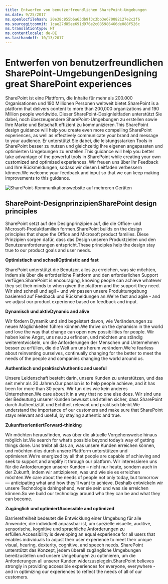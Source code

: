 ```yaml
---
title: Entwerfen von benutzerfreundlichen SharePoint-Umgebungen
ms.date: 9/25/2017
ms.openlocfilehash: 20e38c855b6a63db9f3c3bb3e670082127e2c2f6
ms.sourcegitcommit: 1cae27d85ee691d976e2c085986466de088f526c
ms.translationtype: HT
ms.contentlocale: de-DE
ms.lasthandoff: 10/13/2017
---
```

# <a name="designing-great-sharepoint-experiences"></a><span data-ttu-id="66af5-102">Entwerfen von benutzerfreundlichen SharePoint-Umgebungen</span><span class="sxs-lookup"><span data-stu-id="66af5-102">Designing great SharePoint experiences</span></span>

<span data-ttu-id="66af5-103">SharePoint ist eine Plattform, die Inhalte für mehr als 200.000 Organisationen und 190 Millionen Personen weltweit bietet.</span><span class="sxs-lookup"><span data-stu-id="66af5-103">SharePoint is a platform that delivers content to more than 200,000 organizations and 190 Million people worldwide.</span></span> <span data-ttu-id="66af5-104">Dieser SharePoint-Designleitfaden unterstützt Sie dabei, noch überzeugendere SharePoint-Umgebungen zu erstellen sowie Ihre Marke und Botschaft effizient zu kommunizieren.</span><span class="sxs-lookup"><span data-stu-id="66af5-104">This SharePoint design guidance will help you create even more compelling SharePoint experiences, as well as effectively communicate your brand and message to your audience.</span></span> <span data-ttu-id="66af5-105">Er unterstützt Sie dabei, die leistungsstarken Tools in SharePoint besser zu nutzen und gleichzeitig Ihre eigenen angepassten und optimierten Umgebungen zu erstellen.</span><span class="sxs-lookup"><span data-stu-id="66af5-105">This guidance will help you better take advantage of the powerful tools in SharePoint while creating your own customized and optimized experiences.</span></span> <span data-ttu-id="66af5-106">Wir freuen uns über Ihr Feedback und Ihre Rückmeldungen, sodass wir diesen Leitfaden verbessern können.</span><span class="sxs-lookup"><span data-stu-id="66af5-106">We welcome your feedback and input so that we can keep making improvements to this guidance.</span></span>

<!-- Seems like you should tell them how you'd like to receive feedback - i.e. via issues in the repo? -->

![SharePoint-Kommunikationswebsite auf mehreren Geräten](../images/design-guidance-overview.png)


## <a name="sharepoint-design-principles"></a><span data-ttu-id="66af5-108">SharePoint-Designprinzipien</span><span class="sxs-lookup"><span data-stu-id="66af5-108">SharePoint design principles</span></span> 

<span data-ttu-id="66af5-109">SharePoint setzt auf den Designprinzipien auf, die die Office- und Microsoft-Produktfamilien formen.</span><span class="sxs-lookup"><span data-stu-id="66af5-109">SharePoint builds on the design principles that shape the Office and Microsoft product families.</span></span> <span data-ttu-id="66af5-110">Diese Prinzipien sorgen dafür, dass das Design unseren Produktzielen und den Benutzeranforderungen entspricht.</span><span class="sxs-lookup"><span data-stu-id="66af5-110">These principles help the design stay true to our product goals and user needs.</span></span>

<span data-ttu-id="66af5-111">**Optimistisch und schnell**</span><span class="sxs-lookup"><span data-stu-id="66af5-111">**Optimistic and fast**</span></span>

<span data-ttu-id="66af5-112">SharePoint unterstützt die Benutzer, alles zu erreichen, was sie möchten, indem sie über die erforderliche Plattform und den erforderlichen Support verfügen.</span><span class="sxs-lookup"><span data-stu-id="66af5-112">SharePoint is encouraging, knowing people can achieve whatever they set their minds to when given the platform and the support they need.</span></span> <span data-ttu-id="66af5-113">Wir sind schnell und agil – und wir passen unsere Produktumgebung basierend auf Feedback und Rückmeldungen an.</span><span class="sxs-lookup"><span data-stu-id="66af5-113">We're fast and agile - and we adjust our product experience based on feedback and input.</span></span>

<span data-ttu-id="66af5-114">**Dynamisch und aktiv**</span><span class="sxs-lookup"><span data-stu-id="66af5-114">**Dynamic and alive**</span></span>

<span data-ttu-id="66af5-115">Wir fördern Dynamik und sind begeistert davon, wie Veränderungen zu neuen Möglichkeiten führen können.</span><span class="sxs-lookup"><span data-stu-id="66af5-115">We thrive on the dynamism in the world and love the way that change can open new possibilities for people.</span></span> <span data-ttu-id="66af5-116">Wir haben keine Angst, uns neu zu erfinden, und möchten uns ständig weiterentwickeln, um die Anforderungen der Menschen und Unternehmen besser zu erfüllen, die die Welt um uns herum verändern.</span><span class="sxs-lookup"><span data-stu-id="66af5-116">We’re fearless about reinventing ourselves, continually changing for the better to meet the needs of the people and companies changing the world around us.</span></span>

<span data-ttu-id="66af5-117">**Authentisch und praktisch**</span><span class="sxs-lookup"><span data-stu-id="66af5-117">**Authentic and useful**</span></span>

<span data-ttu-id="66af5-118">Unsere Leidenschaft besteht darin, unsere Kunden zu unterstützen, und das seit mehr als 30 Jahren.</span><span class="sxs-lookup"><span data-stu-id="66af5-118">Our passion is to help people achieve, and it has been for more than 30 years.</span></span> <span data-ttu-id="66af5-119">Wir tun dies wie kein anderes Unternehmen.</span><span class="sxs-lookup"><span data-stu-id="66af5-119">We care about it in a way that no one else does.</span></span> <span data-ttu-id="66af5-120">Wir sind uns der Bedeutung unserer Kunden bewusst und stellen sicher, dass SharePoint durch Authentizität und Echtheit relevant und praktisch bleibt.</span><span class="sxs-lookup"><span data-stu-id="66af5-120">We understand the importance of our customers and make sure that SharePoint stays relevant and useful, by staying authentic and true.</span></span>

<span data-ttu-id="66af5-121">**Zukunftsorientiert**</span><span class="sxs-lookup"><span data-stu-id="66af5-121">**Forward-thinking**</span></span>

<span data-ttu-id="66af5-122">Wir möchten herausfinden, was über die aktuelle Vorgehensweise hinaus möglich ist.</span><span class="sxs-lookup"><span data-stu-id="66af5-122">We search for what’s possible beyond today’s way of getting things done.</span></span> <span data-ttu-id="66af5-123">Uns treibt all das an, was unsere Kunden erreichen können, und möchten dies durch unsere Plattform unterstützen und optimieren.</span><span class="sxs-lookup"><span data-stu-id="66af5-123">We’re energized by all that people are capable of achieving and seek to support and amplify it through our platform.</span></span> <span data-ttu-id="66af5-124">Wir interessieren uns für die Anforderungen unserer Kunden – nicht nur heute, sondern auch in der Zukunft, indem wir antizipieren, was und wie sie es erreichen möchten.</span><span class="sxs-lookup"><span data-stu-id="66af5-124">We care about the needs of people not only today, but tomorrow — anticipating what and how they’ll want to achieve.</span></span> <span data-ttu-id="66af5-125">Deshalb entwickeln wir unsere Technologie dahingehend, wer sie sein und was sie  erreichen können.</span><span class="sxs-lookup"><span data-stu-id="66af5-125">So we build our technology around who they can be and what they can become.</span></span>

<span data-ttu-id="66af5-126">**Zugänglich und optimiert**</span><span class="sxs-lookup"><span data-stu-id="66af5-126">**Accessible and optimized**</span></span>

<span data-ttu-id="66af5-127">Barrierefreiheit bedeutet die Entwicklung einer Umgebung für alle Anwender, die individuell anpassbar ist, um spezielle visuelle, auditive, sensorische, kognitive und sprachliche Anforderungen zu erfüllen.</span><span class="sxs-lookup"><span data-stu-id="66af5-127">Accessibility is developing an equal experience for all users that enables individuals to adjust their user experience to meet their unique visual, hearing, dexterity, cognitive, and speech needs.</span></span> <span data-ttu-id="66af5-128">SharePoint unterstützt das Konzept, jedem überall zugängliche Umgebungen bereitzustellen und unsere Umgebungen zu optimieren, um die Anforderungen all unserer Kunden widerzuspiegeln.</span><span class="sxs-lookup"><span data-stu-id="66af5-128">SharePoint believes strongly in providing accessible experiences for everyone, everywhere - and in optimizing our experiences to reflect the needs of all of our customers.</span></span>

<!-- These seem like fairly high-level principles; it would be good to think about how to convey how these principles manifest in the design. Can you add a design example to each section that illustrate the principle? --> 
